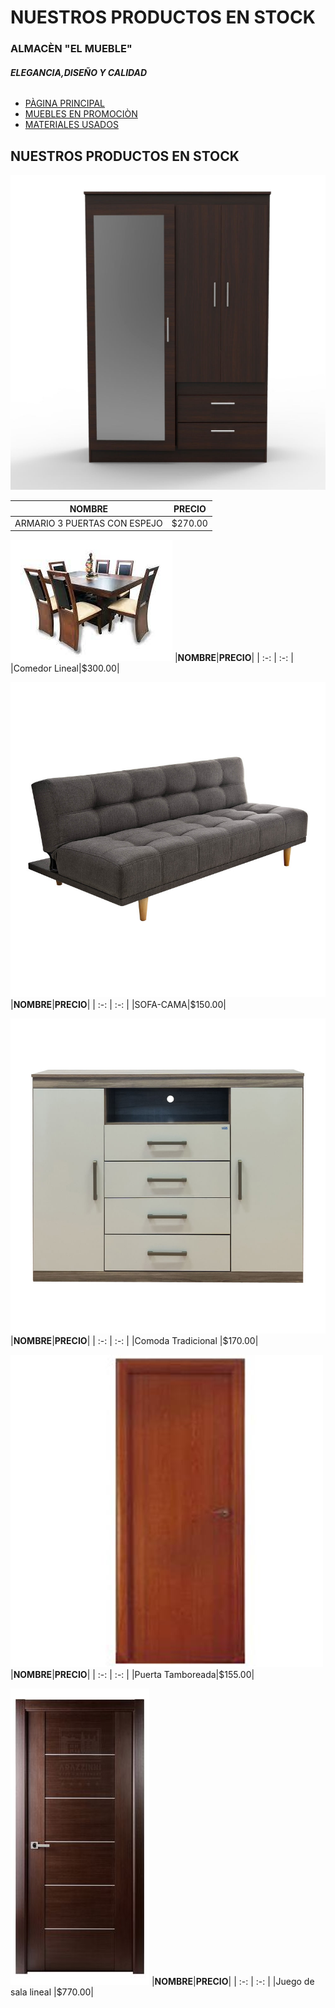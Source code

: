 # **NUESTROS PRODUCTOS EN STOCK** 
### **ALMACÈN "EL MUEBLE"** 
###### **ELEGANCIA,DISEÑO Y CALIDAD** 


- [PÀGINA PRINCIPAL ](intro.md)
- [MUEBLES EN PROMOCIÒN ](promocion.md)
- [MATERIALES USADOS ](materiales.md)

## **NUESTROS PRODUCTOS EN STOCK**   
![imagen](aramariorop.jpg)

|**NOMBRE**|**PRECIO**|
| :-: | :-: |
|ARMARIO 3 PUERTAS CON ESPEJO|$270.00|

![imagen](comedorli.jpg)
|**NOMBRE**|**PRECIO**|
| :-: | :-: |
|Comedor Lineal|$300.00|

![imagen](sofacama.jpg)
|**NOMBRE**|**PRECIO**|
| :-: | :-: |
|SOFA-CAMA|$150.00|

![imagen](comoda.jpg)
|**NOMBRE**|**PRECIO**|
| :-: | :-: |
|Comoda Tradicional |$170.00|

![imagen](puertatambo.jpg)
|**NOMBRE**|**PRECIO**|
| :-: | :-: |
|Puerta Tamboreada|$155.00|

![imagen](puertalineal.jpg)
|**NOMBRE**|**PRECIO**|
| :-: | :-: |
|Juego de sala lineal |$770.00|






